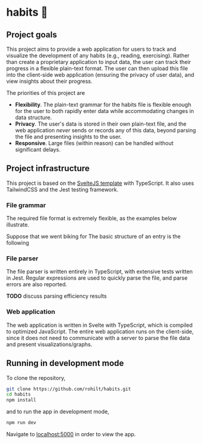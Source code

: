 # habits :repeat:

## Project goals

This project aims to provide a web application for users to track and visualize the development of any habits (e.g., reading, exercising).
Rather than create a proprietary application to input data, the user can track their progress in a flexible plain-text format.
The user can then upload this file into the client-side web application (ensuring the privacy of user data), and view insights about their progress.

The priorities of this project are
- **Flexibility**. The plain-text grammar for the habits file is flexible enough for the user to both rapidly enter data while accommodating changes in data structure. 
- **Privacy**. The user's data is stored in their own plain-text file, and the web application *never* sends or records any of this data, beyond parsing the file and presenting insights to the user.
- **Responsive**. Large files (within reason) can be handled without significant delays.

## Project infrastructure

This project is based on the [SvelteJS template](https://github.com/sveltejs/template) with TypeScript.
It also uses TailwindCSS and the Jest testing framework.

### File grammar

The required file format is extremely flexible, as the examples below illustrate.

Suppose that we went biking for 
The basic structure of an entry is the following

### File parser

The file parser is written entirely in TypeScript, with extensive tests written in Jest.
Regular expressions are used to quickly parse the file, and parse errors are also reported.

**TODO** discuss parsing efficiency results

### Web application

The web application is written in Svelte with TypeScript, which is compiled to optimized JavaScript.
The entire web application runs on the client-side, since it does not need to communicate with a server to parse the file data and present visualizations/graphs.

## Running in development mode

To clone the repository,

```bash
git clone https://github.com/rohilt/habits.git
cd habits
npm install
```

and to run the app in development mode, 

```bash
npm run dev
```

Navigate to [localhost:5000](http://localhost:5000) in order to view the app.
